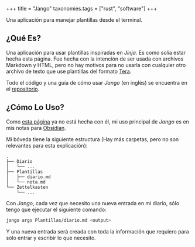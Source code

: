 +++
title = "Jango"
taxonomies.tags = ["rust", "software"]
+++

Una aplicación para manejar plantillas desde el terminal.

<!-- more -->

## ¿Qué Es?

Una aplicación para usar plantillas inspiradas en _Jinja_. Es como solía estar hecha esta página. Fue hecha con la intención de ser usada con archivos Markdown y HTML, pero no hay motivos para no usarla con cualquier otro archivo de texto que use plantillas del formato [Tera](https://keats.github.io/tera/).

Todo el código y una guía de cómo usar _Jango_ (en inglés) se encuentra en el [repositorio](https://github.com/DavoReds/jango).

## ¿Cómo Lo Uso?

Como [esta página](@/proyectos/daliaweb.md) ya no está hecha con él, mi uso principal de _Jango_ es en mis notas para [Obsidian](https://obsidian.md).

Mi bóveda tiene la siguiente estructura (Hay más carpetas, pero no son relevantes para esta explicación):

```
.
├── Diario
│   └── ...
├── Plantillas
│   ├── diario.md
│   └── nota.md
└── Zettelkasten
    └── ...
```

Con _Jango_, cada vez que necesito una nueva entrada en mi diario, sólo tengo que ejecutar el siguiente comando:

```sh
jango args Plantillas/diario.md <output>
```

Y una nueva entrada será creada con toda la información que requiero para sólo entrar y escribir lo que necesito.
